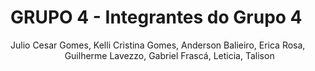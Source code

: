 # GRUPO 4 - Integrantes do Grupo 4

Julio Cesar Gomes,
Kelli Cristina Gomes,
Anderson Balieiro,
Erica Rosa,                              
Guilherme Lavezzo,
Gabriel Frascá,
Leticia,
Talison
